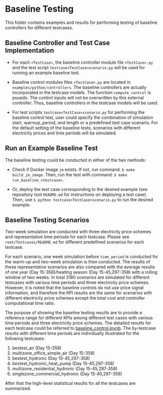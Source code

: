 # Baseline Testing

This folder contains examples and results for performing testing of baseline controllers for different testcases.

## Baseline Controller and Test Case Implementation

- For each ``<TestCase>``, the baseline controller module file ``<TestCase>.py`` and the test script ``testcase<TestCase>scenario.py`` will be used for running an example baseline test.

- Baseline control modules files ``<TestCase>.py`` are located in ``examples/python/controllers``. The baseline controllers are actually incorporated in the testcase models.
The function ``compute_control`` is psuedo. The control inputs will not be overwritten by this external controller. Thus, baseline controllers in the testcase models will be used. 

- For test scripts ``testcase<TestCase>scenario.py`` for performing the baseline control test, user could specify the combination of
simulation start, warmup_period, and length or a predefined test case scenario. For the default setting of the baseline tests,
 scenarios with different electricity prices and time periods will be  simulated. 

## Run an Example Baseline Test
The baseline testing could be conducted in either of the two methods:

- Check if Docker image ``jm`` exists. If not, run command: ``$ make build_jm_image``. 
Then, run the test with command: ``$ make run_baseline_<testcase>``.

- Or, deploy the test case corresponding to the desired example (see repository root ``README.md`` for instructions on deploying a test case). 
Then, use ``$ python testcase<TestCase>scenario.py`` to run the desired example.

## Baseline Testing Scenarios
Two-week simulation are conducted with three electricity price schemes and representative time periods for each testcase. Please see ``root/Testcases/README.md`` for different predefined scenarios for each testcase. 

For each scenario, one week simulation before ``time_period`` is conducted for the warm-up and two-week simulation is then conducted.
The results of these representative scenarios are also compared with the average results of one year (Day 15-358)/heating season (Day 15-45,297-358) with a rolling window of two weeks. 
In total 3180 scenarios are simulated for different testcases with various time periods and three electricity price schemes. 
However, it is noted that the baseline controls do not use price signal information, and therefore the KPI results are the same for scenarios with different electricity price schemes except the total cost and controller computational time ratio. 

The purpose of showing the baseline testing results are to provide a reference range for different KPIs among different test cases with various time periods and three electricity price schemes. 
The detailed results for each testcase could be referred to [baseline_control.ipynb](baseline_control.ipynb).
The by-testcase results with different time periods are individually illustrated for the following testcases:

1. bestest_air (Day 15-358)
2. multizone_office_simple_air (Day 15-358)
3. bestest_hydronic (Day 15-45,297-358)
4. bestest_hydronic_heat_pump (Day 15-45,297-358)
5. multizone_residential_hydronic (Day 15-45,297-358)
6. singlezone_commercial_hydronic (Day 15-45,297-358)

After that the high-level statistical results for all the testcases are summarized. 


